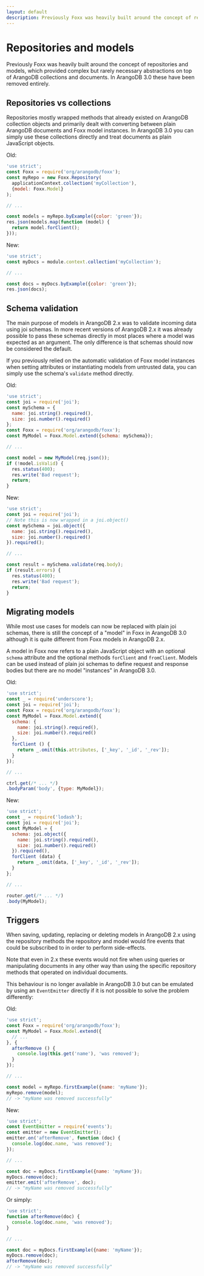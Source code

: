 ```yaml
---
layout: default
description: Previously Foxx was heavily built around the concept of repositories and models, which provided complex but rarely necessary abstractions on top of ArangoDB collections and documents
---
```

Repositories and models
=======================

Previously Foxx was heavily built around the concept of repositories and models, which provided complex but rarely necessary abstractions on top of ArangoDB collections and documents. In ArangoDB 3.0 these have been removed entirely.

Repositories vs collections
---------------------------

Repositories mostly wrapped methods that already existed on ArangoDB collection objects and primarily dealt with converting between plain ArangoDB documents and Foxx model instances. In ArangoDB 3.0 you can simply use these collections directly and treat documents as plain JavaScript objects.

Old:

```js
'use strict';
const Foxx = require('org/arangodb/foxx');
const myRepo = new Foxx.Repository(
  applicationContext.collection('myCollection'),
  {model: Foxx.Model}
);

// ...

const models = myRepo.byExample({color: 'green'});
res.json(models.map(function (model) {
  return model.forClient();
}));
```

New:

```js
'use strict';
const myDocs = module.context.collection('myCollection');

// ...

const docs = myDocs.byExample({color: 'green'});
res.json(docs);
```

Schema validation
-----------------

The main purpose of models in ArangoDB 2.x was to validate incoming data using joi schemas. In more recent versions of ArangoDB 2.x it was already possible to pass these schemas directly in most places where a model was expected as an argument. The only difference is that schemas should now be considered the default.

If you previously relied on the automatic validation of Foxx model instances when setting attributes or instantiating models from untrusted data, you can simply use the schema's `validate` method directly.

Old:

```js
'use strict';
const joi = require('joi');
const mySchema = {
  name: joi.string().required(),
  size: joi.number().required()
};
const Foxx = require('org/arangodb/foxx');
const MyModel = Foxx.Model.extend({schema: mySchema});

// ...

const model = new MyModel(req.json());
if (!model.isValid) {
  res.status(400);
  res.write('Bad request');
  return;
}
```

New:

```js
'use strict';
const joi = require('joi');
// Note this is now wrapped in a joi.object()
const mySchema = joi.object({
  name: joi.string().required(),
  size: joi.number().required()
}).required();

// ...

const result = mySchema.validate(req.body);
if (result.errors) {
  res.status(400);
  res.write('Bad request');
  return;
}
```

Migrating models
----------------

While most use cases for models can now be replaced with plain joi schemas, there is still the concept of a "model" in Foxx in ArangoDB 3.0 although it is quite different from Foxx models in ArangoDB 2.x.

A model in Foxx now refers to a plain JavaScript object with an optional `schema` attribute and the optional methods `forClient` and `fromClient`. Models can be used instead of plain joi schemas to define request and response bodies but there are no model "instances" in ArangoDB 3.0.

Old:

```js
'use strict';
const _ = require('underscore');
const joi = require('joi');
const Foxx = require('org/arangodb/foxx');
const MyModel = Foxx.Model.extend({
  schema: {
    name: joi.string().required(),
    size: joi.number().required()
  },
  forClient () {
    return _.omit(this.attributes, ['_key', '_id', '_rev']);
  }
});

// ...

ctrl.get(/* ... */)
.bodyParam('body', {type: MyModel});
```

New:

```js
'use strict';
const _ = require('lodash');
const joi = require('joi');
const MyModel = {
  schema: joi.object({
    name: joi.string().required(),
    size: joi.number().required()
  }).required(),
  forClient (data) {
    return _.omit(data, ['_key', '_id', '_rev']);
  }
};

// ...

router.get(/* ... */)
.body(MyModel);
```

Triggers
--------

When saving, updating, replacing or deleting models in ArangoDB 2.x using the repository methods the repository and model would fire events that could be subscribed to in order to perform side-effects.

Note that even in 2.x these events would not fire when using queries or manipulating documents in any other way than using the specific repository methods that operated on individual documents.

This behaviour is no longer available in ArangoDB 3.0 but can be emulated by using an `EventEmitter` directly if it is not possible to solve the problem differently:

Old:

```js
'use strict';
const Foxx = require('org/arangodb/foxx');
const MyModel = Foxx.Model.extend({
  // ...
}, {
  afterRemove () {
    console.log(this.get('name'), 'was removed');
  }
});

// ...

const model = myRepo.firstExample({name: 'myName'});
myRepo.remove(model);
// -> "myName was removed successfully"
```

New:

```js
'use strict';
const EventEmitter = require('events');
const emitter = new EventEmitter();
emitter.on('afterRemove', function (doc) {
  console.log(doc.name, 'was removed');
});

// ...

const doc = myDocs.firstExample({name: 'myName'});
myDocs.remove(doc);
emitter.emit('afterRemove', doc);
// -> "myName was removed successfully"
```

Or simply:

```js
'use strict';
function afterRemove(doc) {
  console.log(doc.name, 'was removed');
}

// ...

const doc = myDocs.firstExample({name: 'myName'});
myDocs.remove(doc);
afterRemove(doc);
// -> "myName was removed successfully"
```
